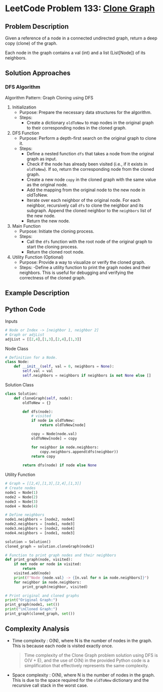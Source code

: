 # LeetCode Problem 133: [Clone Graph](https://leetcode.com/problems/clone-graph/description/)
## Problem Description
Given a reference of a node in a connected undirected graph, return a deep copy (clone) of the graph.

Each node in the graph contains a val (int) and a list (List[Node]) of its neighbors.
## Solution Approaches
### DFS Algorithm
Algorithm Pattern: Graph Cloning using DFS

1. Initialization
    - Purpose: Prepare the necessary data structures for the algorithm.
    - Steps:
        - Create a dictionary ```oldToNew``` to map nodes in the original graph to their corresponding nodes in the cloned graph.
2. DFS Function
    -   Purpose: Perform a depth-first search on the original graph to clone it.
    - Steps:
        - Define a nested function ```dfs``` that takes a node from the original graph as input.
        - Check if the node has already been visited (i.e., if it exists in ```oldToNew```). If so, return the corresponding node from the cloned graph.
        - Create a new node ```copy``` in the cloned graph with the same value as the original node.
        - Add the mapping from the original node to the new node in oldToNew.
        - Iterate over each neighbor of the original node. For each neighbor, recursively call ```dfs``` to clone the neighbor and its subgraph. Append the cloned neighbor to the ```neighbors``` list of the new node.
        - Return the new node.
3. Main Function
    - Purpose: Initiate the cloning process.
    - Steps:
        - Call the ```dfs``` function with the root node of the original graph to start the cloning process.
        - Return the cloned root node.
4. Utility Function (Optional)
    - Purpose: Provide a way to visualize or verify the cloned graph.
    - Steps:
        -Define a utility function to print the graph nodes and their neighbors. This is useful for debugging and verifying the correctness of the cloned graph.
## Example Description

## Python Code
Inputs
```python
# Node or Index -> [neighbor 1, neighbor 2]
# Graph or adjList
adjList = [[2,4],[1,3],[2,4],[1,3]]
```
Node Class
```python
# Definition for a Node.
class Node:
    def __init__(self, val = 0, neighbors = None):
        self.val = val
        self.neighbors = neighbors if neighbors is not None else []
```
Solution Class
```python
class Solution:
    def cloneGraph(self, node):
        oldToNew = {}

        def dfs(node):
            # visited
            if node in oldToNew:
                return oldToNew[node]

            copy = Node(node.val)
            oldToNew[node] = copy

            for neighbor in node.neighbors:
                copy.neighbors.append(dfs(neighbor))
            return copy
        
        return dfs(node) if node else None
```
Utility Function
```python
# Graph = [[2,4],[1,3],[2,4],[1,3]]
# Create nodes
node1 = Node(1)
node2 = Node(2)
node3 = Node(3)
node4 = Node(4)

# Define neighbors
node1.neighbors = [node2, node4]
node2.neighbors = [node1, node3]
node3.neighbors = [node2, node4]
node4.neighbors = [node1, node3]

solution = Solution()
cloned_graph = solution.cloneGraph(node1)

# Function to print graph nodes and their neighbors
def print_graph(node, visited):
    if not node or node in visited:
        return
    visited.add(node)
    print(f"Node {node.val} -> {[n.val for n in node.neighbors]}")
    for neighbor in node.neighbors:
        print_graph(neighbor, visited)

# Print original and cloned graphs
print("Original Graph:")
print_graph(node1, set())
print("\nCloned Graph:")
print_graph(cloned_graph, set())
```
## Complexity Analysis
- Time complexity : O(N), where N is the number of nodes in the graph. This is because each node is visited exactly once.
    > Time complexity of the Clone Graph problem solution using DFS is O(V + E), and the use of O(N) in the provided Python code is a simplification that effectively represents the same complexity.

- Space complexity : O(N), where N is the number of nodes in the graph. This is due to the space required for the ```oldToNew``` dictionary and the recursive call stack in the worst case.
